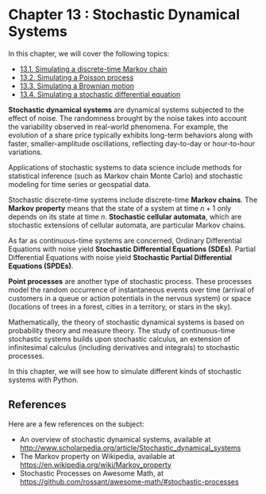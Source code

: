 # Chapter 13 : Stochastic Dynamical Systems

In this chapter, we will cover the following topics:

* [13.1. Simulating a discrete-time Markov chain](01_markov.md)
* [13.2. Simulating a Poisson process](02_poisson.md)
* [13.3. Simulating a Brownian motion](03_brownian.md)
* [13.4. Simulating a stochastic differential equation](04_sde.md)

**Stochastic dynamical systems** are dynamical systems subjected to the effect of noise. The randomness brought by the noise takes into account the variability observed in real-world phenomena. For example, the evolution of a share price typically exhibits long-term behaviors along with faster, smaller-amplitude oscillations, reflecting day-to-day or hour-to-hour variations.

Applications of stochastic systems to data science include methods for statistical inference (such as Markov chain Monte Carlo) and stochastic modeling for time series or geospatial data.

Stochastic discrete-time systems include discrete-time **Markov chains**. The **Markov property** means that the state of a system at time $n+1$ only depends on its state at time $n$. **Stochastic cellular automata**, which are stochastic extensions of cellular automata, are particular Markov chains.

As far as continuous-time systems are concerned, Ordinary Differential Equations with noise yield **Stochastic Differential Equations (SDEs)**. Partial Differential Equations with noise yield **Stochastic Partial Differential Equations (SPDEs)**.

**Point processes** are another type of stochastic process. These processes model the random occurrence of instantaneous events over time (arrival of customers in a queue or action potentials in the nervous system) or space (locations of trees in a forest, cities in a territory, or stars in the sky).

Mathematically, the theory of stochastic dynamical systems is based on probability theory and measure theory. The study of continuous-time stochastic systems builds upon stochastic calculus, an extension of infinitesimal calculus (including derivatives and integrals) to stochastic processes.

In this chapter, we will see how to simulate different kinds of stochastic systems with Python.

## References

Here are a few references on the subject:

* An overview of stochastic dynamical systems, available at http://www.scholarpedia.org/article/Stochastic_dynamical_systems
* The Markov property on Wikipedia, available at https://en.wikipedia.org/wiki/Markov_property
* Stochastic Processes on Awesome Math, at https://github.com/rossant/awesome-math/#stochastic-processes
